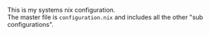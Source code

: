 This is my systems nix configuration.  
The master file is `configuration.nix` and includes all the other "sub configurations".
